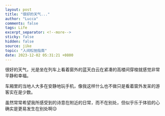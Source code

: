 ```yaml
---
layout: post
title: "很好的天气..."
author: "Lucca"
comments: false
tags: Life
excerpt_separator: <!--more-->
sticky: false
hidden: false
source: jike
topic: "人间松弛指南"
date: 2023-12-02 05:31:21 +0800
---
```


很好的天气，光是坐在列车上看着窗外的蓝天白云在紧凑的高楼间穿梭就感觉非常平静和幸福。

车厢里的当地人大多在安静地玩手机，像我这样什么也不做只是看着窗外发呆的游客实在是少数。

虽然常常希望我所感受到的诗意在附近的日常，而不在别处，但似乎乐于体验的心确实是更易发生在别处啊😌

<!--more-->
